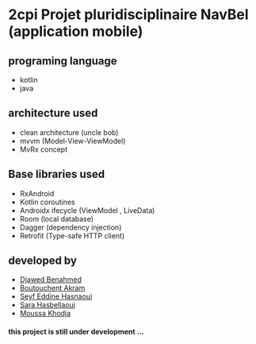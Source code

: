 
# 2cpi Projet pluridisciplinaire NavBel (application mobile)
## programing language 
* kotlin 
* java
## architecture used 
 * clean architecture (uncle bob)
 * mvvm (Model-View-ViewModel)
 * MvRx  concept
## Base libraries used
* RxAndroid
* Kotlin coroutines
* Androidx ifecycle (ViewModel , LiveData)
* Room (local database)
* Dagger (dependency injection)
*  Retrofit (Type-safe HTTP client)
## developed by
 - [Djawed Benahmed](https://github.com/roiacult)
 - [Boutouchent Akram](https://github.com/akram09)
 - [Seyf Eddine Hasnaoui](https://www.facebook.com/profile.php?id=100009666612144)
 - [Sara Hasbellaoui]()
 - [Moussa Khodja](https://www.facebook.com/profile.php?id=100010133222789)
#### this project is still under development ...
